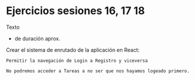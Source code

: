 # Ejercicios sesiones 16, 17 18
Texto
- de duración aprox.

Crear el sistema de enrutado de la aplicación en React:

    Permitir la navegación de Login a Registro y viceversa

    No podremos acceder a Tareas a no ser que nos hayamos logeado primero.